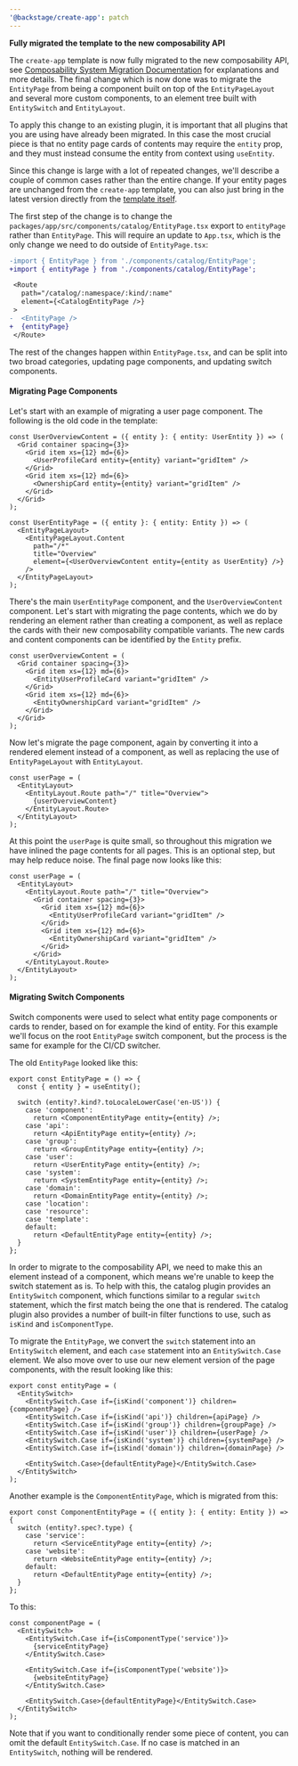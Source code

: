 ```yaml
---
'@backstage/create-app': patch
---
```


**Fully migrated the template to the new composability API**

The `create-app` template is now fully migrated to the new composability API, see [Composability System Migration Documentation](https://backstage.io/docs/plugins/composability) for explanations and more details. The final change which is now done was to migrate the `EntityPage` from being a component built on top of the `EntityPageLayout` and several more custom components, to an element tree built with `EntitySwitch` and `EntityLayout`.

To apply this change to an existing plugin, it is important that all plugins that you are using have already been migrated. In this case the most crucial piece is that no entity page cards of contents may require the `entity` prop, and they must instead consume the entity from context using `useEntity`.

Since this change is large with a lot of repeated changes, we'll describe a couple of common cases rather than the entire change. If your entity pages are unchanged from the `create-app` template, you can also just bring in the latest version directly from the [template itself](https://github.com/backstage/backstage/blob/master/packages/create-app/templates/default-app/packages/app/src/components/catalog/EntityPage.tsx).

The first step of the change is to change the `packages/app/src/components/catalog/EntityPage.tsx` export to `entityPage` rather than `EntityPage`. This will require an update to `App.tsx`, which is the only change we need to do outside of `EntityPage.tsx`:

```diff
-import { EntityPage } from './components/catalog/EntityPage';
+import { entityPage } from './components/catalog/EntityPage';

 <Route
   path="/catalog/:namespace/:kind/:name"
   element={<CatalogEntityPage />}
 >
-  <EntityPage />
+  {entityPage}
 </Route>
```

The rest of the changes happen within `EntityPage.tsx`, and can be split into two broad categories, updating page components, and updating switch components.

#### Migrating Page Components

Let's start with an example of migrating a user page component. The following is the old code in the template:

```tsx
const UserOverviewContent = ({ entity }: { entity: UserEntity }) => (
  <Grid container spacing={3}>
    <Grid item xs={12} md={6}>
      <UserProfileCard entity={entity} variant="gridItem" />
    </Grid>
    <Grid item xs={12} md={6}>
      <OwnershipCard entity={entity} variant="gridItem" />
    </Grid>
  </Grid>
);

const UserEntityPage = ({ entity }: { entity: Entity }) => (
  <EntityPageLayout>
    <EntityPageLayout.Content
      path="/*"
      title="Overview"
      element={<UserOverviewContent entity={entity as UserEntity} />}
    />
  </EntityPageLayout>
);
```

There's the main `UserEntityPage` component, and the `UserOverviewContent` component. Let's start with migrating the page contents, which we do by rendering an element rather than creating a component, as well as replace the cards with their new composability compatible variants. The new cards and content components can be identified by the `Entity` prefix.

```tsx
const userOverviewContent = (
  <Grid container spacing={3}>
    <Grid item xs={12} md={6}>
      <EntityUserProfileCard variant="gridItem" />
    </Grid>
    <Grid item xs={12} md={6}>
      <EntityOwnershipCard variant="gridItem" />
    </Grid>
  </Grid>
);
```

Now let's migrate the page component, again by converting it into a rendered element instead of a component, as well as replacing the use of `EntityPageLayout` with `EntityLayout`.

```tsx
const userPage = (
  <EntityLayout>
    <EntityLayout.Route path="/" title="Overview">
      {userOverviewContent}
    </EntityLayout.Route>
  </EntityLayout>
);
```

At this point the `userPage` is quite small, so throughout this migration we have inlined the page contents for all pages. This is an optional step, but may help reduce noise. The final page now looks like this:

```tsx
const userPage = (
  <EntityLayout>
    <EntityLayout.Route path="/" title="Overview">
      <Grid container spacing={3}>
        <Grid item xs={12} md={6}>
          <EntityUserProfileCard variant="gridItem" />
        </Grid>
        <Grid item xs={12} md={6}>
          <EntityOwnershipCard variant="gridItem" />
        </Grid>
      </Grid>
    </EntityLayout.Route>
  </EntityLayout>
);
```

#### Migrating Switch Components

Switch components were used to select what entity page components or cards to render, based on for example the kind of entity. For this example we'll focus on the root `EntityPage` switch component, but the process is the same for example for the CI/CD switcher.

The old `EntityPage` looked like this:

```tsx
export const EntityPage = () => {
  const { entity } = useEntity();

  switch (entity?.kind?.toLocaleLowerCase('en-US')) {
    case 'component':
      return <ComponentEntityPage entity={entity} />;
    case 'api':
      return <ApiEntityPage entity={entity} />;
    case 'group':
      return <GroupEntityPage entity={entity} />;
    case 'user':
      return <UserEntityPage entity={entity} />;
    case 'system':
      return <SystemEntityPage entity={entity} />;
    case 'domain':
      return <DomainEntityPage entity={entity} />;
    case 'location':
    case 'resource':
    case 'template':
    default:
      return <DefaultEntityPage entity={entity} />;
  }
};
```

In order to migrate to the composability API, we need to make this an element instead of a component, which means we're unable to keep the switch statement as is. To help with this, the catalog plugin provides an `EntitySwitch` component, which functions similar to a regular `switch` statement, which the first match being the one that is rendered. The catalog plugin also provides a number of built-in filter functions to use, such as `isKind` and `isComponentType`.

To migrate the `EntityPage`, we convert the `switch` statement into an `EntitySwitch` element, and each `case` statement into an `EntitySwitch.Case` element. We also move over to use our new element version of the page components, with the result looking like this:

```tsx
export const entityPage = (
  <EntitySwitch>
    <EntitySwitch.Case if={isKind('component')} children={componentPage} />
    <EntitySwitch.Case if={isKind('api')} children={apiPage} />
    <EntitySwitch.Case if={isKind('group')} children={groupPage} />
    <EntitySwitch.Case if={isKind('user')} children={userPage} />
    <EntitySwitch.Case if={isKind('system')} children={systemPage} />
    <EntitySwitch.Case if={isKind('domain')} children={domainPage} />

    <EntitySwitch.Case>{defaultEntityPage}</EntitySwitch.Case>
  </EntitySwitch>
);
```

Another example is the `ComponentEntityPage`, which is migrated from this:

```tsx
export const ComponentEntityPage = ({ entity }: { entity: Entity }) => {
  switch (entity?.spec?.type) {
    case 'service':
      return <ServiceEntityPage entity={entity} />;
    case 'website':
      return <WebsiteEntityPage entity={entity} />;
    default:
      return <DefaultEntityPage entity={entity} />;
  }
};
```

To this:

```tsx
const componentPage = (
  <EntitySwitch>
    <EntitySwitch.Case if={isComponentType('service')}>
      {serviceEntityPage}
    </EntitySwitch.Case>

    <EntitySwitch.Case if={isComponentType('website')}>
      {websiteEntityPage}
    </EntitySwitch.Case>

    <EntitySwitch.Case>{defaultEntityPage}</EntitySwitch.Case>
  </EntitySwitch>
);
```

Note that if you want to conditionally render some piece of content, you can omit the default `EntitySwitch.Case`. If no case is matched in an `EntitySwitch`, nothing will be rendered.
